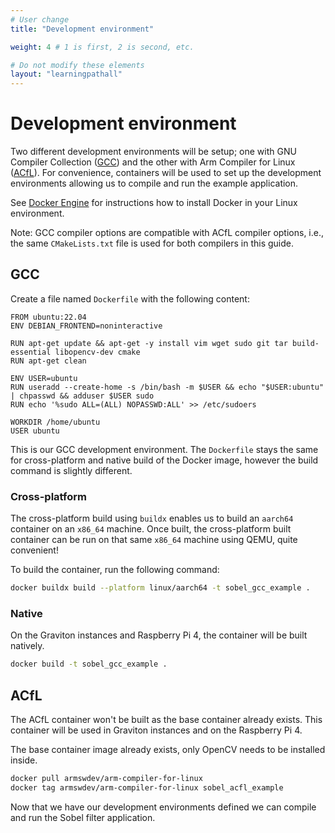 ```yaml
---
# User change
title: "Development environment" 

weight: 4 # 1 is first, 2 is second, etc.

# Do not modify these elements
layout: "learningpathall"
---
```


# Development environment

Two different development environments will be setup; one with GNU Compiler Collection ([GCC](https://gcc.gnu.org/)) and the other with Arm Compiler for Linux ([ACfL](https://developer.arm.com/Tools%20and%20Software/Arm%20Compiler%20for%20Linux)). For convenience, containers will be used to set up the development environments allowing us to compile and run the example application.

See [Docker Engine](https://learn.arm.com/install-guides/docker/docker-engine/) for instructions how to install Docker in your Linux environment.

Note: GCC compiler options are compatible with ACfL compiler options, i.e., the same `CMakeLists.txt` file is used for both compilers in this guide.

## GCC

Create a file named `Dockerfile` with the following content:
```docker
FROM ubuntu:22.04
ENV DEBIAN_FRONTEND=noninteractive

RUN apt-get update && apt-get -y install vim wget sudo git tar build-essential libopencv-dev cmake
RUN apt-get clean

ENV USER=ubuntu
RUN useradd --create-home -s /bin/bash -m $USER && echo "$USER:ubuntu" | chpasswd && adduser $USER sudo
RUN echo '%sudo ALL=(ALL) NOPASSWD:ALL' >> /etc/sudoers

WORKDIR /home/ubuntu
USER ubuntu
```

This is our GCC development environment. The `Dockerfile` stays the same for cross-platform and native build of the Docker image, however the build command is slightly different.

### Cross-platform

The cross-platform build using `buildx` enables us to build an `aarch64` container on an `x86_64` machine. Once built, the cross-platform built container can be run on that same `x86_64` machine using QEMU, quite convenient!

To build the container, run the following command:
```bash
docker buildx build --platform linux/aarch64 -t sobel_gcc_example .
```

### Native

On the Graviton instances and Raspberry Pi 4, the container will be built natively.
```bash
docker build -t sobel_gcc_example .
```

## ACfL

The ACfL container won't be built as the base container already exists. This container will be used in Graviton instances and on the Raspberry Pi 4.


The base container image already exists, only OpenCV needs to be installed inside.

```bash
docker pull armswdev/arm-compiler-for-linux
docker tag armswdev/arm-compiler-for-linux sobel_acfl_example
```

Now that we have our development environments defined we can compile and run the Sobel filter application.